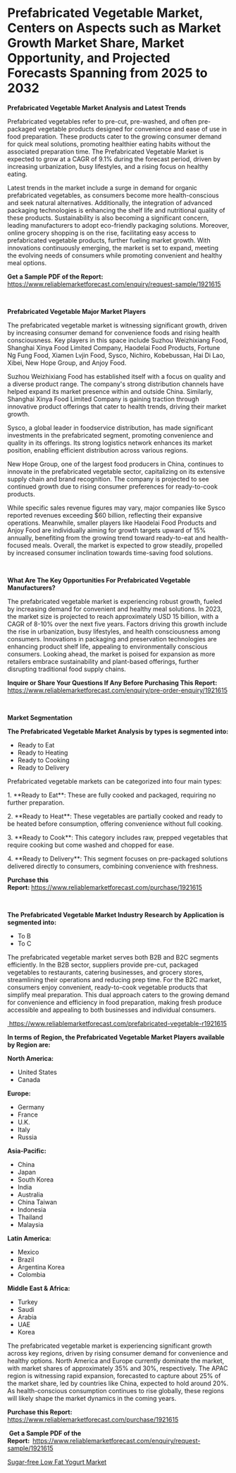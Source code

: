 <p><h1>Prefabricated Vegetable Market, Centers on Aspects such as Market Growth Market Share, Market Opportunity, and Projected Forecasts Spanning from 2025 to 2032</h1></p><p><strong>Prefabricated Vegetable Market Analysis and Latest Trends</strong></p>
<p><p>Prefabricated vegetables refer to pre-cut, pre-washed, and often pre-packaged vegetable products designed for convenience and ease of use in food preparation. These products cater to the growing consumer demand for quick meal solutions, promoting healthier eating habits without the associated preparation time. The Prefabricated Vegetable Market is expected to grow at a CAGR of 9.1% during the forecast period, driven by increasing urbanization, busy lifestyles, and a rising focus on healthy eating.</p><p>Latest trends in the market include a surge in demand for organic prefabricated vegetables, as consumers become more health-conscious and seek natural alternatives. Additionally, the integration of advanced packaging technologies is enhancing the shelf life and nutritional quality of these products. Sustainability is also becoming a significant concern, leading manufacturers to adopt eco-friendly packaging solutions. Moreover, online grocery shopping is on the rise, facilitating easy access to prefabricated vegetable products, further fueling market growth. With innovations continuously emerging, the market is set to expand, meeting the evolving needs of consumers while promoting convenient and healthy meal options.</p></p>
<p><strong>Get a Sample PDF of the Report:&nbsp;</strong> <a href="https://www.reliablemarketforecast.com/enquiry/request-sample/1921615?utm_campaign=1832&utm_medium=2&utm_source=Github&utm_content=ia&utm_term=15022025&utm_id=prefabricated-vegetable">https://www.reliablemarketforecast.com/enquiry/request-sample/1921615</a></p>
<p>&nbsp;</p>
<p><strong>Prefabricated Vegetable Major Market Players</strong></p>
<p><p>The prefabricated vegetable market is witnessing significant growth, driven by increasing consumer demand for convenience foods and rising health consciousness. Key players in this space include Suzhou Weizhixiang Food, Shanghai Xinya Food Limited Company, Haodelai Food Products, Fortune Ng Fung Food, Xiamen Lvjin Food, Sysco, Nichiro, Kobebussan, Hai Di Lao, Xibei, New Hope Group, and Anjoy Food. </p><p>Suzhou Weizhixiang Food has established itself with a focus on quality and a diverse product range. The company's strong distribution channels have helped expand its market presence within and outside China. Similarly, Shanghai Xinya Food Limited Company is gaining traction through innovative product offerings that cater to health trends, driving their market growth.</p><p>Sysco, a global leader in foodservice distribution, has made significant investments in the prefabricated segment, promoting convenience and quality in its offerings. Its strong logistics network enhances its market position, enabling efficient distribution across various regions.</p><p>New Hope Group, one of the largest food producers in China, continues to innovate in the prefabricated vegetable sector, capitalizing on its extensive supply chain and brand recognition. The company is projected to see continued growth due to rising consumer preferences for ready-to-cook products.</p><p>While specific sales revenue figures may vary, major companies like Sysco reported revenues exceeding $60 billion, reflecting their expansive operations. Meanwhile, smaller players like Haodelai Food Products and Anjoy Food are individually aiming for growth targets upward of 15% annually, benefiting from the growing trend toward ready-to-eat and health-focused meals. Overall, the market is expected to grow steadily, propelled by increased consumer inclination towards time-saving food solutions.</p></p>
<p>&nbsp;</p>
<p><strong>What Are The Key Opportunities For Prefabricated Vegetable Manufacturers?</strong></p>
<p><p>The prefabricated vegetable market is experiencing robust growth, fueled by increasing demand for convenient and healthy meal solutions. In 2023, the market size is projected to reach approximately USD 15 billion, with a CAGR of 8-10% over the next five years. Factors driving this growth include the rise in urbanization, busy lifestyles, and health consciousness among consumers. Innovations in packaging and preservation technologies are enhancing product shelf life, appealing to environmentally conscious consumers. Looking ahead, the market is poised for expansion as more retailers embrace sustainability and plant-based offerings, further disrupting traditional food supply chains.</p></p>
<p><strong>Inquire or Share Your Questions If Any Before Purchasing This Report:</strong> <a href="https://www.reliablemarketforecast.com/enquiry/pre-order-enquiry/1921615?utm_campaign=1832&utm_medium=2&utm_source=Github&utm_content=ia&utm_term=15022025&utm_id=prefabricated-vegetable">https://www.reliablemarketforecast.com/enquiry/pre-order-enquiry/1921615</a></p>
<p>&nbsp;</p>
<p><strong>Market Segmentation</strong></p>
<p><strong>The Prefabricated Vegetable Market Analysis by types is segmented into:</strong></p>
<p><ul><li>Ready to Eat</li><li>Ready to Heating</li><li>Ready to Cooking</li><li>Ready to Delivery</li></ul></p>
<p><p>Prefabricated vegetable markets can be categorized into four main types: </p><p>1. **Ready to Eat**: These are fully cooked and packaged, requiring no further preparation. </p><p>2. **Ready to Heat**: These vegetables are partially cooked and ready to be heated before consumption, offering convenience without full cooking. </p><p>3. **Ready to Cook**: This category includes raw, prepped vegetables that require cooking but come washed and chopped for ease. </p><p>4. **Ready to Delivery**: This segment focuses on pre-packaged solutions delivered directly to consumers, combining convenience with freshness.</p></p>
<p><strong>Purchase this Report:&nbsp;</strong><a href="https://www.reliablemarketforecast.com/purchase/1921615?utm_campaign=1832&utm_medium=2&utm_source=Github&utm_content=ia&utm_term=15022025&utm_id=prefabricated-vegetable">https://www.reliablemarketforecast.com/purchase/1921615</a></p>
<p>&nbsp;</p>
<p><strong>The Prefabricated Vegetable Market Industry Research by Application is segmented into:</strong></p>
<p><ul><li>To B</li><li>To C</li></ul></p>
<p><p>The prefabricated vegetable market serves both B2B and B2C segments efficiently. In the B2B sector, suppliers provide pre-cut, packaged vegetables to restaurants, catering businesses, and grocery stores, streamlining their operations and reducing prep time. For the B2C market, consumers enjoy convenient, ready-to-cook vegetable products that simplify meal preparation. This dual approach caters to the growing demand for convenience and efficiency in food preparation, making fresh produce accessible and appealing to both businesses and individual consumers.</p></p>
<p><a href="https://www.reliablemarketforecast.com/prefabricated-vegetable-r1921615?utm_campaign=1832&utm_medium=2&utm_source=Github&utm_content=ia&utm_term=15022025&utm_id=prefabricated-vegetable">&nbsp;https://www.reliablemarketforecast.com/prefabricated-vegetable-r1921615</a></p>
<p><strong>In terms of Region, the Prefabricated Vegetable Market Players available by Region are:</strong></p>
<p>
    <p> <strong> North America: </strong>
        <ul>
            <li>United States</li>
            <li>Canada</li>
        </ul>
        </p> 
    <p> <strong> Europe: </strong>
        <ul>
            <li>Germany</li>
            <li>France</li>
            <li>U.K.</li>
            <li>Italy</li>
            <li>Russia</li>
        </ul>
        </p> 
    <p> <strong> Asia-Pacific: </strong>
        <ul>
            <li>China</li>
            <li>Japan</li>
            <li>South Korea</li>
            <li>India</li>
            <li>Australia</li>
            <li>China Taiwan</li>
            <li>Indonesia</li>
            <li>Thailand</li>
            <li>Malaysia</li>
        </ul>
        </p> 
    <p> <strong> Latin America: </strong>
        <ul>
            <li>Mexico</li>
            <li>Brazil</li>
            <li>Argentina Korea</li>
            <li>Colombia</li>
        </ul>
        </p> 
    <p> <strong> Middle East & Africa: </strong>
        <ul>
            <li>Turkey</li>
            <li>Saudi</li>
            <li>Arabia</li>
            <li>UAE</li>
            <li>Korea</li>
        </ul>
    </p>
    </p>
<p><p>The prefabricated vegetable market is experiencing significant growth across key regions, driven by rising consumer demand for convenience and healthy options. North America and Europe currently dominate the market, with market shares of approximately 35% and 30%, respectively. The APAC region is witnessing rapid expansion, forecasted to capture about 25% of the market share, led by countries like China, expected to hold around 20%. As health-conscious consumption continues to rise globally, these regions will likely shape the market dynamics in the coming years.</p></p>
<p><strong>Purchase this Report: </strong><a href="https://www.reliablemarketforecast.com/purchase/1921615?utm_campaign=1832&utm_medium=2&utm_source=Github&utm_content=ia&utm_term=15022025&utm_id=prefabricated-vegetable">https://www.reliablemarketforecast.com/purchase/1921615</a></p>
<p>&nbsp;<strong>Get a Sample PDF of the Report:&nbsp;&nbsp;</strong><a href="https://www.reliablemarketforecast.com/enquiry/request-sample/1921615?utm_campaign=1832&utm_medium=2&utm_source=Github&utm_content=ia&utm_term=15022025&utm_id=prefabricated-vegetable">https://www.reliablemarketforecast.com/enquiry/request-sample/1921615</a></p>
<p><strong></strong></p>
<p><p><a href="https://github.com/AKSHATREPORTPRIME/Market-Research-Report-List-7/blob/main/sugar-free-low-fat-yogurt-market.md?utm_campaign=1832&utm_medium=2&utm_source=Github&utm_content=ia&utm_term=15022025&utm_id=prefabricated-vegetable">Sugar-free Low Fat Yogurt Market</a></p></p>